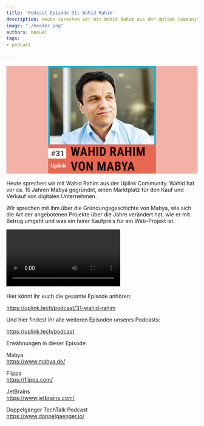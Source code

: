 ```yaml
---
title: 'Podcast Episode 31: Wahid Rahim'
description: Heute sprechen wir mit Wahid Rahim aus der Uplink Community. Wahid hat vor ca. 15 Jahren Mabya gegründet, einen Marktplatz...
image: "./header.png"
authors: manuel
tags:
- podcast

---
```


![](header.png)

Heute sprechen wir mit Wahid Rahim aus der Uplink Community. Wahid hat vor ca. 15 Jahren Mabya gegründet, einen Marktplatz für den Kauf und Verkauf von digitalen Unternehmen.

Wir sprechen mit ihm über die Gründungsgeschichte von Mabya, wie sich die Art der angebotenen Projekte über die Jahre verändert hat, wie er mit Betrug umgeht und was ein fairer Kaufpreis für ein Web-Projekt ist.

<!--truncate-->

<video controls="controls" src="https://uplink.tech/rails/active_storage/blobs/redirect/eyJfcmFpbHMiOnsibWVzc2FnZSI6IkJBaHBBajU0IiwiZXhwIjpudWxsLCJwdXIiOiJibG9iX2lkIn19--a40b82e3c1380136eb0fb1f86930f44999803d2d/manuel-meurer-wahid_full_length%20oct%209,%20%20(1).mp4"></video>

Hier könnt ihr euch die gesamte Episode anhören:

<Embed>https://uplink.tech/podcast/31-wahid-rahim</Embed>

Und hier findest ihr alle weiteren Episoden unseres Podcasts:

<Embed>https://uplink.tech/podcast</Embed>

Erwähnungen in dieser Episode:

Mabya<br />
https://www.mabya.de/

Flippa<br />
https://flippa.com/

JetBrains<br />
https://www.jetbrains.com/

Doppelgänger TechTalk Podcast<br />
https://www.doppelgaenger.io/
